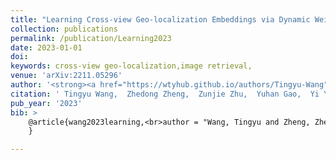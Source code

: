 ```yaml
---
title: "Learning Cross-view Geo-localization Embeddings via Dynamic Weighted Decorrelation Regularization"
collection: publications
permalink: /publication/Learning2023
date: 2023-01-01
doi: 
keywords: cross-view geo-localization,image retrieval,
venue: 'arXiv:2211.05296'
author: '<strong><a href="https://wtyhub.github.io/authors/Tingyu-Wang" class="author">Tingyu Wang</a></strong>, <a href="https://wtyhub.github.io/authors/Zhedong-Zheng" class="author">Zhedong Zheng</a>, <a href="https://wtyhub.github.io/authors/Yang-He" class="author">Yang He</a>, <a href="https://wtyhub.github.io/authors/Fei-Yan" class="author">Fei Yan</a>, <a href="https://wtyhub.github.io/authors/Zhiqiang-Zeng" class="author">Zhiqiang Zeng</a>, <a href="https://wtyhub.github.io/authors/Yi-Yang" class="author">Yi Yang</a>'
citation: ' Tingyu Wang,  Zhedong Zheng,  Zunjie Zhu,  Yuhan Gao,  Yi Yang,  Chenggang Yan, &quot;Learning Cross-view Geo-localization Embeddings via Dynamic Weighted Decorrelation Regularization.&quot; arXiv:2211.05296, 2023.'
pub_year: '2023'
bib: >
    @article{wang2023learning,<br>author = "Wang, Tingyu and Zheng, Zhedong and Zhu, Zunjie and Gao, Yuhan and Yang, Yi and Yang, Chenggang",<br>title = "Learning Cross-view Geo-localization Embeddings via Dynamic Weighted Decorrelation Regularization",<br>journal = "arXiv:2211.05296",<br>year = "2023"
    }

---
```

